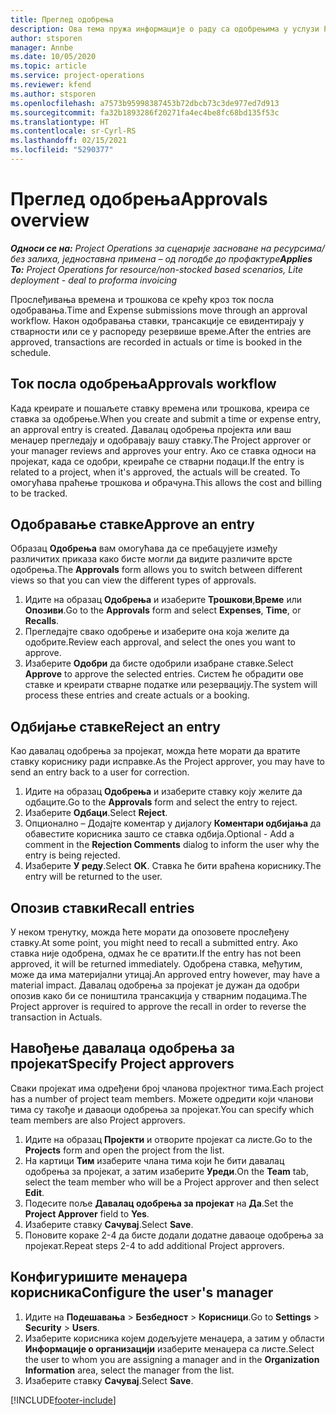 ```yaml
---
title: Преглед одобрења
description: Ова тема пружа информације о раду са одобрењима у услузи Project Operations.
author: stsporen
manager: Annbe
ms.date: 10/05/2020
ms.topic: article
ms.service: project-operations
ms.reviewer: kfend
ms.author: stsporen
ms.openlocfilehash: a7573b95998387453b72dbcb73c3de977ed7d913
ms.sourcegitcommit: fa32b1893286f20271fa4ec4be8fc68bd135f53c
ms.translationtype: HT
ms.contentlocale: sr-Cyrl-RS
ms.lasthandoff: 02/15/2021
ms.locfileid: "5290377"
---
```

# <a name="approvals-overview"></a><span data-ttu-id="174f4-103">Преглед одобрења</span><span class="sxs-lookup"><span data-stu-id="174f4-103">Approvals overview</span></span>

<span data-ttu-id="174f4-104">_**Односи се на:** Project Operations за сценарије засноване на ресурсима/без залиха, једноставна примена – од погодбе до профактуре_</span><span class="sxs-lookup"><span data-stu-id="174f4-104">_**Applies To:** Project Operations for resource/non-stocked based scenarios, Lite deployment - deal to proforma invoicing_</span></span>

<span data-ttu-id="174f4-105">Прослеђивања времена и трошкова се крећу кроз ток посла одобравања.</span><span class="sxs-lookup"><span data-stu-id="174f4-105">Time and Expense submissions move through an approval workflow.</span></span> <span data-ttu-id="174f4-106">Након одобравања ставки, трансакције се евидентирају у стварности или се у распореду резервише време.</span><span class="sxs-lookup"><span data-stu-id="174f4-106">After the entries are approved, transactions are recorded in actuals or time is booked in the schedule.</span></span>

## <a name="approvals-workflow"></a><span data-ttu-id="174f4-107">Ток посла одобрења</span><span class="sxs-lookup"><span data-stu-id="174f4-107">Approvals workflow</span></span>
<span data-ttu-id="174f4-108">Када креирате и пошаљете ставку времена или трошкова, креира се ставка за одобрење.</span><span class="sxs-lookup"><span data-stu-id="174f4-108">When you create and submit a time or expense entry, an approval entry is created.</span></span> <span data-ttu-id="174f4-109">Давалац одобрења пројекта или ваш менаџер прегледају и одобравају вашу ставку.</span><span class="sxs-lookup"><span data-stu-id="174f4-109">The Project approver or your manager reviews and approves your entry.</span></span> <span data-ttu-id="174f4-110">Ако се ставка односи на пројекат, када се одобри, креираће се стварни подаци.</span><span class="sxs-lookup"><span data-stu-id="174f4-110">If the entry is related to a project, when it's approved, the actuals will be created.</span></span> <span data-ttu-id="174f4-111">То омогућава праћење трошкова и обрачуна.</span><span class="sxs-lookup"><span data-stu-id="174f4-111">This allows the cost and billing to be tracked.</span></span> 

## <a name="approve-an-entry"></a><span data-ttu-id="174f4-112">Одобравање ставке</span><span class="sxs-lookup"><span data-stu-id="174f4-112">Approve an entry</span></span>
<span data-ttu-id="174f4-113">Образац **Одобрења** вам омогућава да се пребацујете између различитих приказа како бисте могли да видите различите врсте одобрења.</span><span class="sxs-lookup"><span data-stu-id="174f4-113">The **Approvals** form allows you to switch between different views so that you can view the different types of approvals.</span></span>
  
1. <span data-ttu-id="174f4-114">Идите на образац **Одобрења** и изаберите **Трошкови**,**Време** или **Опозиви**.</span><span class="sxs-lookup"><span data-stu-id="174f4-114">Go to the **Approvals** form and select **Expenses**, **Time**, or **Recalls**.</span></span>
2. <span data-ttu-id="174f4-115">Прегледајте свако одобрење и изаберите она која желите да одобрите.</span><span class="sxs-lookup"><span data-stu-id="174f4-115">Review each approval, and select the ones you want to approve.</span></span>
3. <span data-ttu-id="174f4-116">Изаберите **Одобри** да бисте одобрили изабране ставке.</span><span class="sxs-lookup"><span data-stu-id="174f4-116">Select **Approve** to approve the selected entries.</span></span>
<span data-ttu-id="174f4-117">Систем ће обрадити ове ставке и креирати стварне податке или резервацију.</span><span class="sxs-lookup"><span data-stu-id="174f4-117">The system will process these entries and create actuals or a booking.</span></span>

## <a name="reject-an-entry"></a><span data-ttu-id="174f4-118">Одбијање ставке</span><span class="sxs-lookup"><span data-stu-id="174f4-118">Reject an entry</span></span>
<span data-ttu-id="174f4-119">Као давалац одобрења за пројекат, можда ћете морати да вратите ставку кориснику ради исправке.</span><span class="sxs-lookup"><span data-stu-id="174f4-119">As the Project approver, you may have to send an entry back to a user for correction.</span></span>
  
1. <span data-ttu-id="174f4-120">Идите на образац **Одобрења** и изаберите ставку коју желите да одбаците.</span><span class="sxs-lookup"><span data-stu-id="174f4-120">Go to the **Approvals** form and select the entry to reject.</span></span> 
2. <span data-ttu-id="174f4-121">Изаберите **Одбаци**.</span><span class="sxs-lookup"><span data-stu-id="174f4-121">Select **Reject**.</span></span>
3. <span data-ttu-id="174f4-122">Опционално – Додајте коментар у дијалогу **Коментари одбијања** да обавестите корисника зашто се ставка одбија.</span><span class="sxs-lookup"><span data-stu-id="174f4-122">Optional - Add a comment in the **Rejection Comments** dialog to inform the user why the entry is being rejected.</span></span>
4. <span data-ttu-id="174f4-123">Изаберите **У реду**.</span><span class="sxs-lookup"><span data-stu-id="174f4-123">Select **OK**.</span></span> <span data-ttu-id="174f4-124">Ставка ће бити враћена кориснику.</span><span class="sxs-lookup"><span data-stu-id="174f4-124">The entry will be returned to the user.</span></span>
  
## <a name="recall-entries"></a><span data-ttu-id="174f4-125">Опозив ставки</span><span class="sxs-lookup"><span data-stu-id="174f4-125">Recall entries</span></span>
<span data-ttu-id="174f4-126">У неком тренутку, можда ћете морати да опозовете прослеђену ставку.</span><span class="sxs-lookup"><span data-stu-id="174f4-126">At some point, you might need to recall a submitted entry.</span></span> <span data-ttu-id="174f4-127">Ако ставка није одобрена, одмах ће се вратити.</span><span class="sxs-lookup"><span data-stu-id="174f4-127">If the entry has not been approved, it will be returned immediately.</span></span> <span data-ttu-id="174f4-128">Одобрена ставка, међутим, може да има материјални утицај.</span><span class="sxs-lookup"><span data-stu-id="174f4-128">An approved entry however, may have a material impact.</span></span> <span data-ttu-id="174f4-129">Давалац одобрења за пројекат је дужан да одобри опозив како би се поништила трансакција у стварним подацима.</span><span class="sxs-lookup"><span data-stu-id="174f4-129">The Project approver is required to approve the recall in order to reverse the transaction in Actuals.</span></span>

## <a name="specify-project-approvers"></a><span data-ttu-id="174f4-130">Навођење давалаца одобрења за пројекат</span><span class="sxs-lookup"><span data-stu-id="174f4-130">Specify Project approvers</span></span>
<span data-ttu-id="174f4-131">Сваки пројекат има одређени број чланова пројектног тима.</span><span class="sxs-lookup"><span data-stu-id="174f4-131">Each project has a number of project team members.</span></span> <span data-ttu-id="174f4-132">Можете одредити који чланови тима су такође и даваоци одобрења за пројекат.</span><span class="sxs-lookup"><span data-stu-id="174f4-132">You can specify which team members are also Project approvers.</span></span>

1. <span data-ttu-id="174f4-133">Идите на образац **Пројекти** и отворите пројекат са листе.</span><span class="sxs-lookup"><span data-stu-id="174f4-133">Go to the **Projects** form and open the project from the list.</span></span>
2. <span data-ttu-id="174f4-134">На картици **Тим** изаберите члана тима који ће бити давалац одобрења за пројекат, а затим изаберите **Уреди**.</span><span class="sxs-lookup"><span data-stu-id="174f4-134">On the **Team** tab, select the team member who will be a Project approver and then select **Edit**.</span></span>
3. <span data-ttu-id="174f4-135">Подесите поље **Давалац одобрења за пројекат** на **Да**.</span><span class="sxs-lookup"><span data-stu-id="174f4-135">Set the **Project Approver** field to **Yes**.</span></span>
4. <span data-ttu-id="174f4-136">Изаберите ставку **Сачувај**.</span><span class="sxs-lookup"><span data-stu-id="174f4-136">Select **Save**.</span></span>
5. <span data-ttu-id="174f4-137">Поновите кораке 2-4 да бисте додали додатне даваоце одобрења за пројекат.</span><span class="sxs-lookup"><span data-stu-id="174f4-137">Repeat steps 2-4 to add additional Project approvers.</span></span>

## <a name="configure-the-users-manager"></a><span data-ttu-id="174f4-138">Конфигуришите менаџера корисника</span><span class="sxs-lookup"><span data-stu-id="174f4-138">Configure the user's manager</span></span>

1. <span data-ttu-id="174f4-139">Идите на **Подешавања** > **Безбедност** > **Корисници**.</span><span class="sxs-lookup"><span data-stu-id="174f4-139">Go to **Settings** > **Security** > **Users**.</span></span>
2. <span data-ttu-id="174f4-140">Изаберите корисника којем додељујете менаџера, а затим у области **Информације о организацији** изаберите менаџера са листе.</span><span class="sxs-lookup"><span data-stu-id="174f4-140">Select the user to whom you are assigning a manager and in the **Organization Information** area, select the manager from the list.</span></span> 
3. <span data-ttu-id="174f4-141">Изаберите ставку **Сачувај**.</span><span class="sxs-lookup"><span data-stu-id="174f4-141">Select **Save**.</span></span>




[!INCLUDE[footer-include](../includes/footer-banner.md)]
